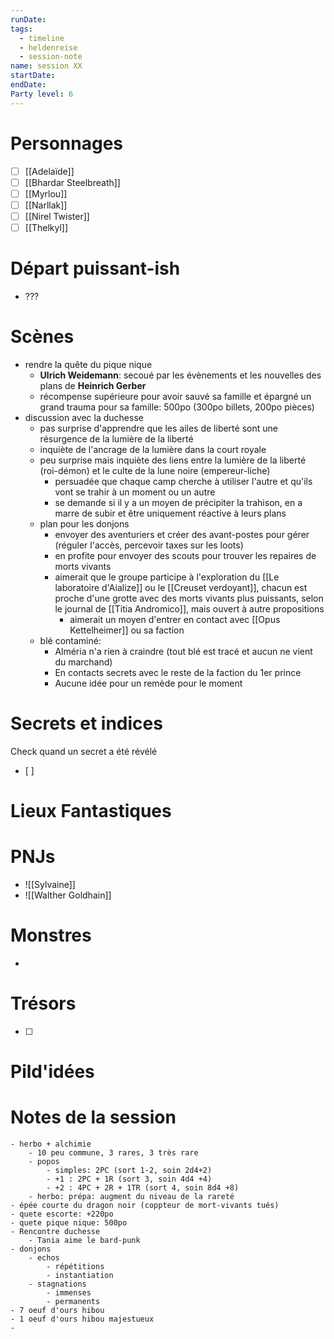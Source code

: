 ```yaml
---
runDate: 
tags:
  - timeline
  - heldenreise
  - session-note
name: session XX
startDate: 
endDate:
Party level: 6
---
```



# Personnages
- [ ] [[Adelaïde]]
- [ ] [[Bhardar Steelbreath]]
- [ ] [[Myrlou]]
- [ ] [[Narllak]]
- [ ] [[Nirel Twister]]
- [ ] [[Thelkyl]]

# Départ puissant-ish
- ???

# Scènes

- rendre la quête du pique nique
	- **Ulrich Weidemann**: secoué par les évènements et les nouvelles des plans de **Heinrich Gerber**
	- récompense supérieure pour avoir sauvé sa famille et épargné un grand trauma pour sa famille: 500po (300po billets, 200po pièces)
- discussion avec la duchesse
	- pas surprise d'apprendre que les ailes de liberté sont une résurgence de la lumière de la liberté
	- inquiète de l'ancrage de la lumière dans la court royale
	- peu surprise mais inquiète des liens entre la lumière de la liberté (roi-démon) et le culte de la lune noire (empereur-liche)
		- persuadée que chaque camp cherche à utiliser l'autre et qu'ils vont se trahir à un moment ou un autre
		- se demande si il y a un moyen de précipiter la trahison, en a marre de subir et être uniquement réactive à leurs plans
	- plan pour les donjons
		- envoyer des aventuriers et créer des avant-postes pour gérer (réguler l'accès, percevoir taxes sur les loots)
		- en profite pour envoyer des scouts pour trouver les repaires de morts vivants
		- aimerait que le groupe participe à l'exploration du [[Le laboratoire d'Aialize]] ou le [[Creuset verdoyant]], chacun est proche d'une grotte avec des morts vivants plus puissants, selon le journal de [[Titia Andromico]], mais ouvert à autre propositions
			- aimerait un moyen d'entrer en contact avec [[Opus Kettelheimer]] ou sa faction
	- blé contaminé:
		- Alméria n'a rien à craindre (tout blé est tracé et aucun ne vient du marchand)
		- En contacts secrets avec le reste de la faction du 1er prince
		- Aucune idée pour un remède pour le moment


# Secrets et indices
Check quand un secret a été révélé
- [ ] 

# Lieux Fantastiques


# PNJs
- ![[Sylvaine]]
- ![[Walther Goldhain]]

# Monstres
- 

# Trésors
- [ ]


# Pild'idées
> 

# Notes de la session

```
- herbo + alchimie
	- 10 peu commune, 3 rares, 3 très rare
	- popos
		- simples: 2PC (sort 1-2, soin 2d4+2)
		- +1 : 2PC + 1R (sort 3, soin 4d4 +4)
		- +2 : 4PC + 2R + 1TR (sort 4, soin 8d4 +8)
	- herbo: prépa: augment du niveau de la rareté 
- épée courte du dragon noir (coppteur de mort-vivants tués)
- quete escorte: +220po
- quete pique nique: 500po
- Rencontre duchesse
	- Tania aime le bard-punk
- donjons
	- echos
		- répétitions
		- instantiation
	- stagnations
		- immenses
		- permanents
- 7 oeuf d'ours hibou
- 1 oeuf d'ours hibou majestueux
- 
```

